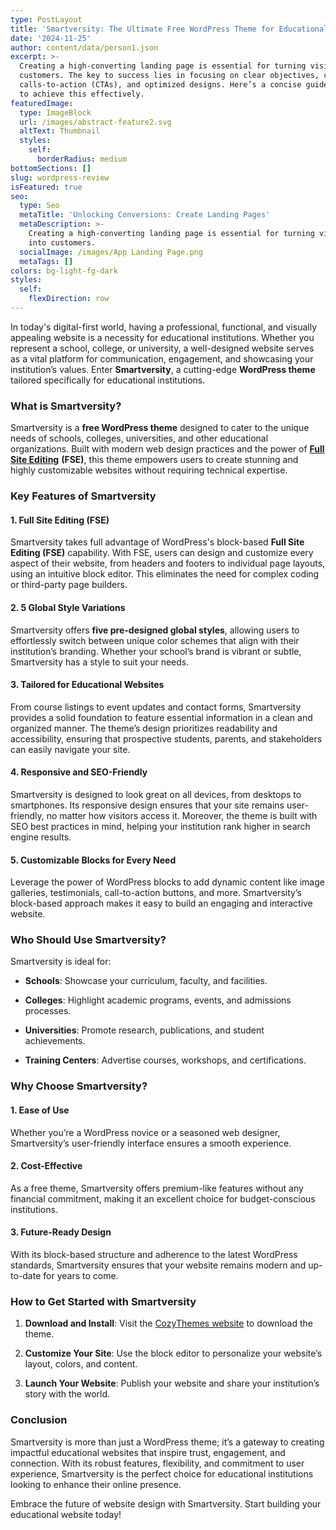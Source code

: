 ```yaml
---
type: PostLayout
title: 'Smartversity: The Ultimate Free WordPress Theme for Educational Websites'
date: '2024-11-25'
author: content/data/person1.json
excerpt: >-
  Creating a high-converting landing page is essential for turning visitors into
  customers. The key to success lies in focusing on clear objectives, compelling
  calls-to-action (CTAs), and optimized designs. Here’s a concise guide on how
  to achieve this effectively.
featuredImage:
  type: ImageBlock
  url: /images/abstract-feature2.svg
  altText: Thumbnail
  styles:
    self:
      borderRadius: medium
bottomSections: []
slug: wordpress-review
isFeatured: true
seo:
  type: Seo
  metaTitle: 'Unlocking Conversions: Create Landing Pages'
  metaDescription: >-
    Creating a high-converting landing page is essential for turning visitors
    into customers.
  socialImage: /images/App Landing Page.png
  metaTags: []
colors: bg-light-fg-dark
styles:
  self:
    flexDirection: row
---
```

In today's digital-first world, having a professional, functional, and visually appealing website is a necessity for educational institutions. Whether you represent a school, college, or university, a well-designed website serves as a vital platform for communication, engagement, and showcasing your institution’s values. Enter **Smartversity**, a cutting-edge **WordPress theme** tailored specifically for educational institutions.

### **What is Smartversity?**

Smartversity is a **free WordPress theme** designed to cater to the unique needs of schools, colleges, universities, and other educational organizations. Built with modern web design practices and the power of [**Full Site Editing**](cozythemes.com/fotawp) **(FSE)**, this theme empowers users to create stunning and highly customizable websites without requiring technical expertise.

### **Key Features of Smartversity**

#### 1. **Full Site Editing (FSE)**

Smartversity takes full advantage of WordPress's block-based **Full Site Editing (FSE)** capability. With FSE, users can design and customize every aspect of their website, from headers and footers to individual page layouts, using an intuitive block editor. This eliminates the need for complex coding or third-party page builders.

#### 2. **5 Global Style Variations**

Smartversity offers **five pre-designed global styles**, allowing users to effortlessly switch between unique color schemes that align with their institution’s branding. Whether your school’s brand is vibrant or subtle, Smartversity has a style to suit your needs.

#### 3. **Tailored for Educational Websites**

From course listings to event updates and contact forms, Smartversity provides a solid foundation to feature essential information in a clean and organized manner. The theme’s design prioritizes readability and accessibility, ensuring that prospective students, parents, and stakeholders can easily navigate your site.

#### 4. **Responsive and SEO-Friendly**

Smartversity is designed to look great on all devices, from desktops to smartphones. Its responsive design ensures that your site remains user-friendly, no matter how visitors access it. Moreover, the theme is built with SEO best practices in mind, helping your institution rank higher in search engine results.

#### 5. **Customizable Blocks for Every Need**

Leverage the power of WordPress blocks to add dynamic content like image galleries, testimonials, call-to-action buttons, and more. Smartversity’s block-based approach makes it easy to build an engaging and interactive website.

### **Who Should Use Smartversity?**

Smartversity is ideal for:

*   **Schools**: Showcase your curriculum, faculty, and facilities.

*   **Colleges**: Highlight academic programs, events, and admissions processes.

*   **Universities**: Promote research, publications, and student achievements.

*   **Training Centers**: Advertise courses, workshops, and certifications.

### **Why Choose Smartversity?**

#### **1. Ease of Use**

Whether you’re a WordPress novice or a seasoned web designer, Smartversity’s user-friendly interface ensures a smooth experience.

#### **2. Cost-Effective**

As a free theme, Smartversity offers premium-like features without any financial commitment, making it an excellent choice for budget-conscious institutions.

#### **3. Future-Ready Design**

With its block-based structure and adherence to the latest WordPress standards, Smartversity ensures that your website remains modern and up-to-date for years to come.

### **How to Get Started with Smartversity**

1.  **Download and Install**: Visit the [CozyThemes website](https://cozythemes.com/smartversity-free-wordpress-theme-for-school-college/) to download the theme.

2.  **Customize Your Site**: Use the block editor to personalize your website’s layout, colors, and content.

3.  **Launch Your Website**: Publish your website and share your institution’s story with the world.

### **Conclusion**

Smartversity is more than just a WordPress theme; it’s a gateway to creating impactful educational websites that inspire trust, engagement, and connection. With its robust features, flexibility, and commitment to user experience, Smartversity is the perfect choice for educational institutions looking to enhance their online presence.

Embrace the future of website design with Smartversity. Start building your educational website today!
